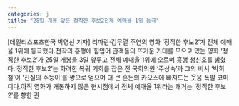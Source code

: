 ```yaml
---
categories: j
title: "28일 개봉 앞둔 정직한 후보2전체 예매율 1위 등극"
---
```

[데일리스포츠한국 박영선 기자] 리마란·김무열 주연의 영화 ‘정직한 후보2’가 전체 예매율 1위에 등극했다.전작의 흥행에 힘입어 관객들의 뜨거운 기대를 모으고 있는 영화 ‘정직한 후보2’가 25일 개봉을 3일 앞두고 전체 예매율 1위에 오르며 흥행 청신호를 밝혔다.‘정직한 후보2’는 화려한 복귀 기회를 잡은 전 국회의원 ‘주상숙’과 그의 비서 ‘박희철’이 ‘진실의 주둥이’를 쌍으로 얻으며 더 큰 혼돈의 카오스에 빠져드는 웃음 폭발 코미디다.아직 영화가 개봉하지 않은 현시점에서 전체 예매율 1위라는 쾌거는 ‘정직한 후보2’를 향한 관